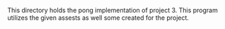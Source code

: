 This directory holds the pong implementation of project 3. This program utilizes the given assests as well some created for the project.